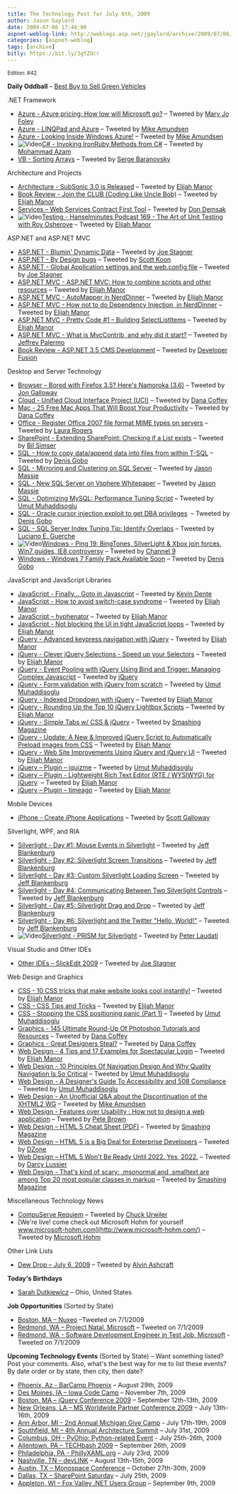 ```yaml
---
title: The Technology Post for July 6th, 2009
author: Jason Gaylord
date: 2009-07-06 17:44:00
aspnet-weblog-link: http://weblogs.asp.net/jgaylord/archive/2009/07/06/the-technology-post-for-july-6th-2009.aspx
categories: [aspnet-weblog]
tags: [archive]
bitly: https://bit.ly/3gfZOcr
---
```


<small>Edition: #42</small>

**Daily Oddball** – [Best Buy to Sell Green Vehicles](http://online.wsj.com/article/SB124684008244598251.html)

.NET Framework

- [Azure - Azure pricing: How low will Microsoft go?](http://blogs.zdnet.com/microsoft/?p=3235) – Tweeted by [Mary Jo Foley](http://twitter.com/maryjofoley)
- [Azure - LINQPad and Azure](http://blogs.conchango.com/jamiethomson/archive/2009/07/06/linqpad-and-azure.aspx) – Tweeted by [Mike Amundsen](http://twitter.com/mamund)
- [Azure - Looking Inside Windows Azure!](http://blogs.msdn.com/davidlem/archive/2009/07/06/looking-inside-windows-azure.aspx) – Tweeted by [Mike Amundsen](http://twitter.com/mamund)
- ![Video](http://jasongaylord.com/images/techpost/video.jpg)[C# - Invoking IronRuby Methods from C#](http://highoncoding.com/Videos/584_Invoking_IronRuby_Methods_from_C_.aspx) – Tweeted by [Mohammad Azam](http://twitter.com/azamsharp)
- [VB - Sorting Arrays](http://cs.vbcity.com/blogs/xtab/archive/2009/07/06/sorting-arrays.aspx) – Tweeted by [Serge Baranovsky](http://twitter.com/sergeb)

Architecture and Projects

- [Architecture - SubSonic 3.0 is Released](http://blog.wekeroad.com/subsonic/subsonic-3-0-is-released/) – Tweeted by [Elijah Manor](http://twitter.com/elijahmanor)
- [Book Review - Join the CLUB (Coding Like Uncle Bob)](http://www.noop.nl/2009/07/join-the-club-coding-like-uncle-bob.html) – Tweeted by [Elijah Manor](http://twitter.com/elijahmanor)
- [Services – Web Services Contract First Tool](http://wscfblue.codeplex.com/) – Tweeted by [Don Demsak](http://twitter.com/donxml)
- ![Video](http://jasongaylord.com/images/techpost/podcast.jpg)[Testing - Hanselminutes Podcast 169 - The Art of Unit Testing with Roy Osherove](http://www.hanselman.com/blog/HanselminutesPodcast169TheArtOfUnitTestingWithRoyOsherove.aspx) – Tweeted by [Elijah Manor](http://twitter.com/elijahmanor)

ASP.NET and ASP.NET MVC

- [ASP.NET - Blumin' Dynamic Data](http://misfitgeek.com/blog/aspnet/blumin-rsquo-dynamic-data/) – Tweeted by [Joe Stagner](http://twitter.com/MisfitGeek)
- [ASP.NET - By Design bugs](http://dotnet.org.za/codingsanity/archive/2009/07/05/by-design-bugs.aspx) – Tweeted by [Scott Koon](http://twitter.com/lazycoder)
- [ASP.NET - Global Application settings and the web.config file](http://misfitgeek.com/blog/aspnet/global-application-settings-and-the-web-config-file/) – Tweeted by [Joe Stagner](http://twitter.com/MisfitGeek)
- [ASP.NET MVC - ASP.NET MVC: How to combine scripts and other resources](http://weblogs.asp.net/gunnarpeipman/archive/2009/07/04/asp-net-mvc-how-to-combine-scripts-and-other-resources.aspx) – Tweeted by [Elijah Manor](http://twitter.com/elijahmanor)
- [ASP.NET MVC - AutoMapper in NerdDinner](http://mhinze.com/automapper-in-nerddinner/) – Tweeted by [Elijah Manor](http://twitter.com/elijahmanor)
- [ASP.NET MVC - How not to do Dependency Injection, in NerdDinner](http://www.lostechies.com/blogs/jimmy_bogard/archive/2009/07/03/how-not-to-do-dependency-injection-in-nerddinner.aspx) – Tweeted by [Elijah Manor](http://twitter.com/elijahmanor)
- [ASP.NET MVC - Pretty Code #1 – Building SelectListItems](http://odetocode.com/Blogs/scott/archive/2009/07/02/13170.aspx) – Tweeted by [Elijah Manor](http://twitter.com/elijahmanor)
- [ASP.NET MVC - What is MvcContrib, and why did it start?](http://jeffreypalermo.com/blog/what-is-mvccontrib-and-why-did-it-start/) – Tweeted by [Jeffrey Palermo](http://twitter.com/jeffreypalermo)
- [Book Review - ASP.NET 3.5 CMS Development](http://www.developerfusion.com/book/44859/aspnet-35-cms-development/) – Tweeted by [Developer Fusion](http://twitter.com/developerFusion)

Desktop and Server Technology

- [Browser – Bored with Firefox 3.5? Here's Namoroka (3.6)](https://wiki.mozilla.org/Firefox/Namoroka "https://wiki.mozilla.org/Firefox/Namoroka") – Tweeted by [Jon Galloway](http://twitter.com/jongalloway)
- [Cloud - Unified Cloud Interface Project (UCI)](http://groups.google.com/group/unifiedcloud) – Tweeted by [Dana Coffey](http://twitter.com/crazeegeekchick)
- [Mac - 25 Free Mac Apps That Will Boost Your Productivity](http://www.smashingmagazine.com/2009/07/05/25-open-source-mac-apps-that-will-boost-your-productivity/) – Tweeted by [Dana Coffey](http://twitter.com/crazeegeekchick)
- [Office - Register Office 2007 file format MIME types on servers](http://blogs.technet.com/office_resource_kit/archive/2009/06/30/register-office-2007-file-format-mime-types-on-servers.aspx) – Tweeted by [Laura Rogers](http://twitter.com/WonderLaura)
- [SharePoint - Extending SharePoint: Checking if a List exists](http://twitter.com/bsimser) – Tweeted by [Bil Simser](http://twitter.com/bsimser)
- [SQL - How to copy data/append data into files from within T-SQL](http://blogs.lessthandot.com/index.php/DataMgmt/DataDesign/how-to-copy-data-append-data-into-files-) – Tweeted by [Denis Gobo](http://twitter.com/DenisGobo)
- [SQL - Mirroring and Clustering on SQL Server](http://jasonmassie.com/archive/2009/07/mirroring-and-clustering-on-sql-server/) – Tweeted by [Jason Massie](http://twitter.com/statisticsio)
- [SQL - New SQL Server on Vsphere Whitepaper](http://jasonmassie.com/archive/2009/07/new-sql-server-on-vsphere-whitepaper/) – Tweeted by [Jason Massie](http://twitter.com/statisticsio)
- [SQL - Optimizing MySQL: Performance Tuning Script](http://www.webdevelopmentstuff.com/123/optimizing-mysql-performance-tuning-script.html) – Tweeted by [Umut Muhaddisoglu](http://twitter.com/umutm)
- [SQL - Oracle cursor injection exploit to get DBA privileges](http://www.milw0rm.com/exploits/9072)  – Tweeted by [Denis Gobo](http://twitter.com/DenisGobo)
- [SQL - SQL Server Index Tuning Tip: Identify Overlaps](http://www.brentozar.com/archive/2009/07/tuning-tip-identify-overlapping-indexes/) – Tweeted by [Luciano E. Guerche](http://twitter.com/guercheLE)
- ![Video](http://jasongaylord.com/images/techpost/video.jpg)[Windows - Ping 19: BingTones, SilverLight & Xbox join forces, Win7 guides, IE8 controversy](http://channel9.msdn.com/shows/PingShow/Ping-19-BingTones-SilverLight--Xbox-join-forces-Win7-guides-IE8-controversy/) – Tweeted by [Channel 9](http://twitter.com/ch9)
- [Windows - Windows 7 Family Pack Available Soon](http://myfortysixty.com/blog/windows-7-family-pack-available-soon/) – Tweeted by [Denis Gobo](http://twitter.com/DenisGobo)

JavaScript and JavaScript Libraries

- [JavaScript - Finally... Goto in Javascript](http://www.summerofgoto.com/) – Tweeted by [Kevin Dente](http://twitter.com/kevindente)
- [JavaScript - How to avoid switch-case syndrome](http://james.padolsey.com/javascript/how-to-avoid-switch-case-syndrome/) – Tweeted by [Elijah Manor](http://twitter.com/elijahmanor)
- [JavaScript – hyphenator](http://code.google.com/p/hyphenator/) – Tweeted by [Elijah Manor](http://twitter.com/elijahmanor)
- [JavaScript - Not blocking the UI in tight JavaScript loops](http://www.kryogenix.org/days/2009/07/03/not-blocking-the-ui-in-tight-javascript-loops) – Tweeted by [Elijah Manor](http://twitter.com/elijahmanor)
- [jQuery - Advanced keypress navigation with jQuery](http://www.marcofolio.net/webdesign/advanced_keypress_navigation_with_jquery.html) – Tweeted by [Elijah Manor](http://twitter.com/elijahmanor)
- [jQuery - Clever jQuery Selections - Speed up your Selectors](http://www.ispeakwebstuff.co.uk/2009/06/clever-jquery-selections-speed-up-your-selectors/) – Tweeted by [Elijah Manor](http://twitter.com/elijahmanor)
- [jQuery - Event Pooling with jQuery Using Bind and Trigger: Managing Complex Javascript](http://www.michaelhamrah.com/blog/index.php/2008/12/event-pooling-with-jquery-using-bind-and-trigger-managing-complex-javascript/) – Tweeted by [jQuery](http://twitter.com/jquery)
- [jQuery - Form validation with jQuery from scratch](http://webcloud.se/article/Form_validation_with_jQuery_from_scratch/) – Tweeted by [Umut Muhaddisoglu](http://twitter.com/umutm)
- [jQuery - Indexed Dropdown with jQuery](http://devness.com/2009/07/indexed-dropdown-with-jquery/) – Tweeted by [Elijah Manor](http://twitter.com/elijahmanor)
- [jQuery - Rounding Up the Top 10 jQuery Lightbox Scripts](http://line25.com/articles/rounding-up-the-top-10-jquery-lightbox-scripts) – Tweeted by [Elijah Manor](http://twitter.com/elijahmanor)
- [jQuery - Simple Tabs w/ CSS & jQuery](http://www.sohtanaka.com/web-design/simple-tabs-w-css-jquery/) – Tweeted by [Smashing Magazine](http://twitter.com/smashingmag)
- [jQuery - Update: A New & Improved jQuery Script to Automatically Preload images from CSS](http://www.filamentgroup.com/lab/update_automatically_preload_images_from_css_with_jquery/) – Tweeted by [Elijah Manor](http://twitter.com/elijahmanor)
- [jQuery - Web Site Improvements Using jQuery and jQuery UI](http://msdn.microsoft.com/en-us/magazine/dd898316.aspx) – Tweeted by [Elijah Manor](http://twitter.com/elijahmanor)
- [jQuery – Plugin – jquizme](http://code.google.com/p/jquizme/) – Tweeted by [Umut Muhaddisoglu](http://twitter.com/umutm)
- [jQuery – Plugin - Lightweight Rich Text Editor (RTE / WYSIWYG) for jQuery](http://code.google.com/p/lwrte/)  – Tweeted by [Elijah Manor](http://twitter.com/elijahmanor)
- [jQuery – Plugin – timeago](http://timeago.yarp.com/) – Tweeted by [Elijah Manor](http://twitter.com/elijahmanor)

Mobile Devices

- [iPhone - Create iPhone Applications](http://steveorr.net/articles/iPhone.aspx) – Tweeted by [Scott Galloway](http://twitter.com/scottgal)

Silverlight, WPF, and RIA

- [Silverlight - Day #1: Mouse Events in Silverlight](http://jeffblankenburg.com/2009/07/day-1-mouse-events-in-silverlight.aspx) – Tweeted by [Jeff Blankenburg](http://twitter.com/jblankenburg)
- [Silverlight - Day #2: Silverlight Screen Transitions](http://jeffblankenburg.com/2009/07/day-2-silverlight-screen-transitions.aspx) – Tweeted by [Jeff Blankenburg](http://twitter.com/jblankenburg)
- [Silverlight - Day #3: Custom Silverlight Loading Screen](http://jeffblankenburg.com/2009/07/day-3-custom-silverlight-loading-screen.aspx) – Tweeted by [Jeff Blankenburg](http://twitter.com/jblankenburg)
- [Silverlight - Day #4: Communicating Between Two Silverlight Controls](http://jeffblankenburg.com/2009/07/day-4-communicating-between-two.aspx) – Tweeted by [Jeff Blankenburg](http://twitter.com/jblankenburg)
- [Silverlight - Day #5: Silverlight Drag and Drop](http://jeffblankenburg.com/2009/07/day-5-silverlight-drag-and-drop.aspx) – Tweeted by [Jeff Blankenburg](http://twitter.com/jblankenburg)
- [Silverlight - Day #6: Silverlight and the Twitter "Hello, World!"](http://jeffblankenburg.com/2009/07/day-6-silverlight-and-twitter-hello.aspx) – Tweeted by [Jeff Blankenburg](http://twitter.com/jblankenburg)
- ![Video](http://jasongaylord.com/images/techpost/video.jpg)[Silverlight - PRISM for Silverlight](http://www.connectedshow.com/default.aspx?Episode=10) – Tweeted by [Peter Laudati](http://twitter.com/jrzyshr)

Visual Studio and Other IDEs

- [Other IDEs – SlickEdit 2009](http://www.slickedit.com/) – Tweeted by [Joe Stagner](http://twitter.com/MisfitGeek)

Web Design and Graphics

- [CSS - 10 CSS tricks that make website looks cool instantly!](http://www.webhostingsecretrevealed.com/web-hosting-knowledge/10-css-tutorials-that-will-make-your-website-looks-cool/) – Tweeted by [Elijah Manor](http://twitter.com/elijahmanor)
- [CSS - CSS Tips and Tricks](http://www.codecapers.com/2009/07/css-tips-and-tricks.html) – Tweeted by [Elijah Manor](http://twitter.com/elijahmanor)
- [CSS - Stopping the CSS positioning panic (Part 1)](http://thecssblog.com/tutorials/stopping-the-css-positioning-panic-part-1/) – Tweeted by [Umut Muhaddisoglu](http://twitter.com/umutm)
- [Graphics - 145 Ultimate Round-Up Of Photoshop Tutorials and Resources](http://www.instantshift.com/2009/07/01/145-ultimate-round-up-of-photoshop-tutorials-and-resources/) – Tweeted by [Dana Coffey](http://twitter.com/crazeegeekchick)
- [Graphics - Great Designers Steal?](http://www.webdesignerdepot.com/2009/07/great-designers-steal/) – Tweeted by [Dana Coffey](http://twitter.com/crazeegeekchick)
- [Web Design - 4 Tips and 17 Examples for Spectacular Login](http://www.webair.it/blog/2009/07/06/4-tips-and-17-examples-for-spectacular-login/) – Tweeted by [Elijah Manor](http://twitter.com/elijahmanor)
- [Web Design - 10 Principles Of Navigation Design And Why Quality Navigation Is So Critical](http://www.onextrapixel.com/2009/07/03/10-principles-of-navigation-design-and-why-quality-navigation-is-so-critical/) – Tweeted by [Umut Muhaddisoglu](http://twitter.com/umutm)
- [Web Design - A Designer's Guide To Accessibility and 508 Compliance](http://www.viget.com/inspire/a-designers-guide-to-accessibility-and-508-compliance/) – Tweeted by [Umut Muhaddisoglu](http://twitter.com/umutm)
- [Web Design - An Unofficial Q&A about the Discontinuation of the XHTML2 WG](http://hsivonen.iki.fi/xhtml2-html5-q-and-a/) – Tweeted by [Mike Amundsen](http://twitter.com/mamund)
- [Web Design - Features over Usability : How not to design a web application](http://community.irritatedvowel.com/blogs/pete_browns_blog/archive/2009/07/06/Features-over-Usability-_3A00_-How-not-to-design-a-web-application.aspx) – Tweeted by [Pete Brown](http://twitter.com/Pete_Brown)
- [Web Design – HTML 5 Cheat Sheet (PDF)](http://www.smashingmagazine.com/2009/07/06/html-5-cheat-sheet-pdf/) – Tweeted by [Smashing Magazine](http://twitter.com/smashingmag)
- [Web Design – HTML 5 is a Big Deal for Enterprise Developers](http://cfossguy.blogspot.com/2009/07/html5-is-big-deal-for-enterprise.html) – Tweeted by [DZone](http://twitter.com/DZone)
- [Web Design – HTML 5 Won't Be Ready Until 2022. Yes, 2022.](http://www.webmonkey.com/blog/HTML_5_Won_t_Be_Ready_Until_2022DOT_Yes__2022DOT) – Tweeted by [Darcy Lussier](http://twitter.com/Darcy_Lussier)
- [Web Design - That's kind of scary: .msonormal and .smalltext are among Top 20 most popular classes in markup](http://code.google.com/intl/de-DE/webstats/2005-12/classes.html) – Tweeted by [Smashing Magazine](http://twitter.com/smashingmag)

Miscellaneous Technology News

- [CompuServe Requiem](http://www.basexblog.com/2009/07/03/compuserve-requiem/) – Tweeted by [Chuck Urwiler](http://twitter.com/curwiler)
- [We're live! come check out Microsoft Hohm for yourself www.microsoft-hohm.com](http://www.microsoft-hohm.com/) – Tweeted by [Microsoft Hohm](http://twitter.com/microsofthohm)

Other Link Lists

- [Dew Drop – July 6, 2009](http://www.alvinashcraft.com/2009/07/06/dew-drop-july-6-2009/) – Tweeted by [Alvin Ashcraft](http://www.twitter.com/alvinashcraft)

**Today's Birthdays**

- [Sarah Dutkiewicz](http://twitter.com/sadukie) – Ohio, United States

**Job Opportunities** (Sorted by State)

- [Boston, MA – Nuxeo](http://www.nuxeo.com/nuxeo/jobs/) –Tweeted on 7/1/2009
- [Redmond, WA – Project Natal, Microsoft](http://www.microsoft-entertainment-jobs.com/go/Introducing-Project-Natal/150565/) – Tweeted on 7/1/2009
- [Redmond, WA - Software Development Engineer in Test Job, Microsoft](http://www.microsoft-entertainment-jobs.com/job/REDMOND-Software-Development-Engineer-in-Test-Job-WA-98074/528316/) - Tweeted on 7/1/2009

**Upcoming Technology Events** (Sorted by State) – Want something listed? Post your comments. Also, what's the best way for me to list these events? By date order or by state, then city, then date?

- [Phoenix, Az - BarCamp Phoenix](http://barcamp.org/BarCampPhoenix) – August 29th, 2009
- [Des Moines, IA – Iowa Code Camp](http://iowacodecamp.com/default.aspx) – November 7th, 2009
- [Boston, MA – jQuery Conference 2009](http://blog.jquery.com/2009/07/02/jquery-conference-2009-dates-and-venue/) – September 12th-13th, 2009
- [New Orleans, LA – MS Worldwide Partner Conference 2009](http://www.digitalwpc.com/) – July 13th-16th, 2009
- [Ann Arbor, MI - 2nd Annual Michigan Give Camp](http://michigangivecamp.eventbrite.com/) - July 17th-19th, 2009
- [Southfield, MI – 4th Annual Architecture Summit](https://www.clicktoattend.com/invitation.aspx?code=139245) – July 31st, 2009
- [Columbus, OH - PyOhio: Python-related Event](http://www.developerfusion.com/event/13421/pyohio/) - July 25th-26th, 2009
- [Allentown, PA – TECHbash 2009](http://techbash.com/) – September 26th, 2009
- [Philadelphia, PA - PhillyXAML.org](http://phillyxaml.org/Lists/Events/DispForm.aspx?ID=5&Source=http%3A%2F%2Fphillyxaml%2Eorg%2FLists%2FEvents%2Fcalendar%2Easpx%3FCalendarDate%3D7%252F26%252F2009) – July 23rd, 2009
- [Nashville, TN – devLINK](http://devlink.net/) – August 13th-15th, 2009
- [Austin, TX – Monospace Conference](http://monospace.us/) – October 27th-30th, 2009
- [Dallas, TX – SharePoint Saturday](http://www.sharepointsaturday.org/dallas) – July 25th, 2009
- [Appleton, WI – Fox Valley .NET Users Group](http://fvnug.org/dnn/Home/tabid/36/ctl/Details/Mid/377/ItemID/8/Default.aspx?selecteddate=9/9/2009) – September 9th, 2009